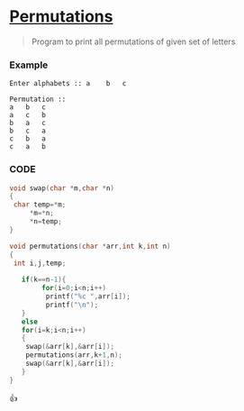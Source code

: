 [Permutations](http://shivajivarma.com/code-base/2017/10/22/permutations/)
=============

> Program to print all permutations of given set of letters

### Example
```
Enter alphabets :: a	b	c

Permutation ::
a	b	c
a	c	b
b	a	c
b	c	a
c	b	a
c	a	b
```

### CODE
```c
void swap(char *m,char *n)
{
 char temp=*m;
     *m=*n;
     *n=temp;
}

void permutations(char *arr,int k,int n)
{
 int i,j,temp;
		 
   if(k==n-1){
		for(i=0;i<n;i++)
		 printf("%c ",arr[i]);
		 printf("\n");
   }
   else
   for(i=k;i<n;i++)
   {
    swap(&arr[k],&arr[i]);
    permutations(arr,k+1,n);
    swap(&arr[k],&arr[i]);
   }
}
```

:+1:
